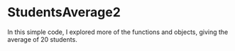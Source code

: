 # StudentsAverage2
In this simple code, I explored more of the functions and objects, giving the average of 20 students.
